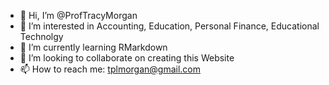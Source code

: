 - 👋 Hi, I’m @ProfTracyMorgan
- 👀 I’m interested in Accounting, Education, Personal Finance, Educational Technolgy
- 🌱 I’m currently learning RMarkdown
- 💞️ I’m looking to collaborate on creating this Website
- 📫 How to reach me:  tplmorgan@gmail.com

<!---
ProfTracyMorgan/ProfTracyMorgan is a ✨ special ✨ repository because its `README.md` (this file) appears on your GitHub profile.
You can click the Preview link to take a look at your changes.
--->
